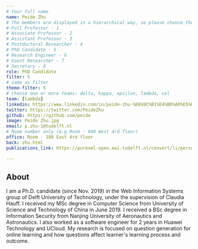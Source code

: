 ```yaml
---
# Your full name 
name: Peide Zhu
# The members are displayed in a hierarchical way, so please choose the role and filter number from this list:
# Full Professor - 1
# Associate Professor - 2
# Assistant Professor - 3
# Postdoctoral Researcher - 4
# PhD Candidate - 5
# Research Engineer - 6 
# Guest Researcher - 7
# Secretary - 8
role: PhD Candidate
filter: 5
# same as filter
theme-filter: 5
# choose one or more teams: delta, kappa, epsilon, lambda, cel
team: [lambda]
linkedin: https://www.linkedin.com/in/peide-zhu-%E6%9C%B1%E4%BD%A9%E5%BE%B7-87680561/ 
twitter: https://twitter.com/PeideZhu
github: https://github.com/peide
image: Peide Zhu.jpg
email: p.zhu-1@tudelft.nl
# Room number only (e.g Room - 840 West 4rd floor)
office: Room - 180 East 4rd floor
back: zhu.html
publications_link: https://purexml-open.ewi.tudelft.nl/convert/li/persons/855fe3b5-45d7-4236-8669-94be3dd814f0

---
```


## About

I am a Ph.D. candidate (since Nov. 2019) in the Web Information Systems group of Delft University of Technology, under the supervision of Claudia Hauff. I received my MSc degree in Computer Science from University of Science and Technology of China in June 2019. I received a BSc degree in Information Security from Nanjing University of Aeronautics and Astronautics. I also worked as a software engineer for 2 years in Huawei Technology and UCloud. My research is focused on question generation for online learning and how questions affect learner's learning process and outcome. 


